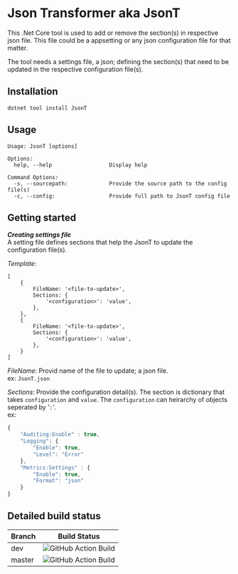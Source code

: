 # Json Transformer aka JsonT

This .Net Core tool is used to add or remove the section(s) in respective json file. This file could be a appsetting or any json configuration file for that matter.

The tool needs a settings file, a json; defining the section(s) that need to be updated in the respective configuration file(s).

## Installation

```
dotnet tool install JsonT
```

## Usage

```
Usage: JsonT [options]

Options:
  help, --help                  Display help

Command Options:
  -s, --sourcepath:             Provide the source path to the config file(s)
  -c, --config:                 Provide full path to JsonT config file
```

## Getting started

**_Creating settings file_**<br/>
A setting file defines sections that help the JsonT to update the configuration file(s).

_Template_:

```
[
    {
        FileName: '<file-to-update>',
        Sections: {
            '<configuration>': 'value',
        },
    },
    {
        FileName: '<file-to-update>',
        Sections: {
            '<configuration>': 'value',
        },
    }
]
```

_FileName_: Provid name of the file to update; a json file.<br/>
ex: `JsonT.json`
<br/>

_Sections_: Provide the configuration detail(s). The section is dictionary that takes `configuration` and `value`. The `configuration` can heirarchy of objects seperated by '`:`'.<br/>
ex:

```javascript
{
    "Auditing:Enable" : true,
    "Logging": {
        "Enable": true,
        "Level": "Error"
    },
    "Metrics:Settings" : {
        "Enable": true,
        "Format": "json"
    }
}
```

## Detailed build status

| Branch | Build Status                                                                                                       |
| ------ | ------------------------------------------------------------------------------------------------------------------ |
| dev    | ![GitHub Action Build](https://github.com/Achi054/JsonT/workflows/GitHub%20Action%20Build/badge.svg?branch=dev)    |
| master | ![GitHub Action Build](https://github.com/Achi054/JsonT/workflows/GitHub%20Action%20Build/badge.svg?branch=master) |

